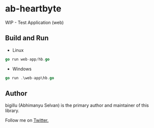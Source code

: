 # ab-heartbyte
 WIP - Test Application (web)

 ## Build and Run

* Linux 
 ```go
go run web-app/hb.go
 ```
* Windows

 ```go
 go run .\web-app\hb.go
 ```


## Author
bigillu (Abhimanyu Selvan) is the primary author and maintainer of this library.

Follow me on [Twitter.](http://www.twitter.com/a_bigillu)